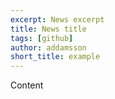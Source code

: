 ```yaml
---
excerpt: News excerpt
title: News title
tags: [github]
author: addamsson
short_title: example
---
```


Content
